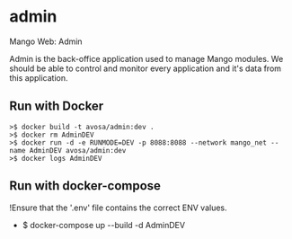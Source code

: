 # admin
Mango Web: Admin

Admin is the back-office application used to manage Mango modules.
We should be able to control and monitor every application and it's data from this application.

## Run with Docker
```
>$ docker build -t avosa/admin:dev .
>$ docker rm AdminDEV
>$ docker run -d -e RUNMODE=DEV -p 8088:8088 --network mango_net --name AdminDEV avosa/admin:dev 
>$ docker logs AdminDEV
```

## Run with docker-compose
!Ensure that the '.env' file contains the correct ENV values.
* $ docker-compose up --build -d AdminDEV
